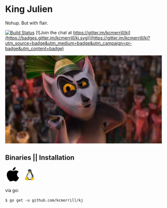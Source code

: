 # King Julien

Nohup. But with flair.

[![Build Status](https://travis-ci.org/kcmerrill/kj.svg?branch=master)](https://travis-ci.org/kcmerrill/kj) [![Join the chat at https://gitter.im/kcmerrill/kj](https://badges.gitter.im/kcmerrill/kj.svg)](https://gitter.im/kcmerrill/kj?utm_source=badge&utm_medium=badge&utm_campaign=pr-badge&utm_content=badge)

![kj](assets/king-julien.jpg "kj")

## Binaries || Installation

[![MacOSX](https://raw.githubusercontent.com/kcmerrill/go-dist/master/assets/apple_logo.png "Mac OSX")](http://go-dist.kcmerrill.com/kcmerrill/kj/mac/amd64) [![Linux](https://raw.githubusercontent.com/kcmerrill/go-dist/master/assets/linux_logo.png "Linux")](http://go-dist.kcmerrill.com/kcmerrill/kj/linux/amd64)

via go:

`$ go get -u github.com/kcmerrill/kj`